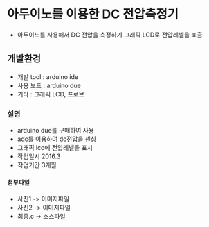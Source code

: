 # 아두이노를 이용한 DC 전압측정기

  -  아두이노를 사용해서 DC 전압을 측정하기 그래픽 LCD로 전압레벨을 표출
  
## 개발환경
  - 개발 tool : arduino ide
  - 사용 보드 : arduino due
  - 기타 : 그래픽 LCD, 프로브
  
### 설명
  - arduino due를 구매하여 사용
  - adc를 이용하여 dc전압을 센싱
  - 그래픽 lcd에 전압레벨을 표시
  - 작업일시 2016.3
  - 작업기간 3개월

#### 첨부파일
  - 사진1 -> 이미지파일
  - 사진2 -> 이미지파일
  - 최종.c -> 소스파일

